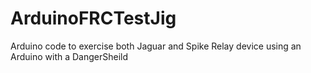ArduinoFRCTestJig
=================

Arduino code to exercise both Jaguar and Spike Relay device using an Arduino with a DangerSheild
